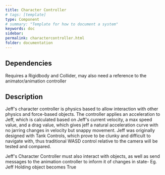 ```yaml
---
title: Character Controller
# tags: [template]
type: Component
# summary: "Template for how to document a system"
keywords: doc
sidebar: 
permalink: charactercontroller.html
folder: documentation
---
```


## Dependencies

Requires a Rigidbody and Collider, may also need a reference to the animator/animation controller

## Description

Jeff's character controller is physics based to allow interaction with other physics and force-based objects.
The controller applies an acceleration to Jeff, which is calculated based on Jeff's current velocity, a max speed value, and a drag value, which gives jeff a natural acceleration curve with no jarring changes in velocity but snappy movement.
Jeff was originally designed with Tank Controls, which prove to be clunky and difficult to navigate with, thus traditional WASD control relative to the camera will be tested and compared. 

Jeff's Character Controller must also interact with objects, as well as send messages to the animation controller to inform it of changes in state- Eg. Jeff Holding object becomes True
